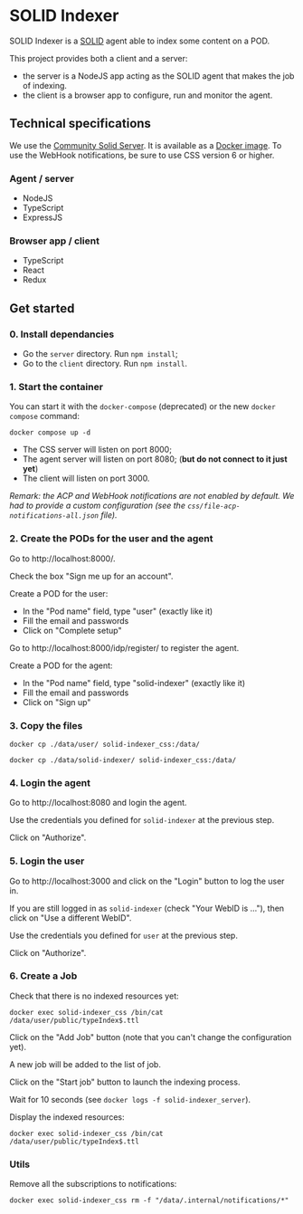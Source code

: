 # SOLID Indexer

SOLID Indexer is a [SOLID](https://solidproject.org) agent able to index some content on a POD.

This project provides both a client and a server:
- the server is a NodeJS app acting as the SOLID agent that makes the job of indexing.
- the client is a browser app to configure, run and monitor the agent.

## Technical specifications

We use the [Community Solid Server](https://communitysolidserver.github.io/CommunitySolidServer/5.x/). It is available as a [Docker image](https://hub.docker.com/r/solidproject/community-server). To use the WebHook notifications, be sure to use CSS version 6 or higher.

### Agent / server

- NodeJS
- TypeScript
- ExpressJS

### Browser app / client

- TypeScript
- React
- Redux

## Get started

### 0. Install dependancies

- Go the `server` directory. Run `npm install`;
- Go to the `client` directory. Run `npm install`.

### 1. Start the container

You can start it with the `docker-compose` (deprecated) or the new `docker compose` command:
```
docker compose up -d
```

- The CSS server will listen on port 8000;
- The agent server will listen on port 8080; (**but do not connect to it just yet**)
- The client will listen on port 3000.

_Remark: the ACP and WebHook notifications are not enabled by default. We had to provide a custom configuration (see the `css/file-acp-notifications-all.json` file)._

### 2. Create the PODs for the user and the agent

Go to http://localhost:8000/.

Check the box "Sign me up for an account".

Create a POD for the user:
- In the "Pod name" field, type "user" (exactly like it)
- Fill the email and passwords
- Click on "Complete setup"

Go to http://localhost:8000/idp/register/ to register the agent.

Create a POD for the agent:
- In the "Pod name" field, type "solid-indexer" (exactly like it)
- Fill the email and passwords
- Click on "Sign up"

### 3. Copy the files

```
docker cp ./data/user/ solid-indexer_css:/data/
```

```
docker cp ./data/solid-indexer/ solid-indexer_css:/data/
```

### 4. Login the agent

Go to http://localhost:8080 and login the agent.

Use the credentials you defined for `solid-indexer` at the previous step.

Click on "Authorize".

### 5. Login the user

Go to http://localhost:3000 and click on the "Login" button to log the user in.

If you are still logged in as `solid-indexer` (check "Your WebID is ..."),
then click on "Use a different WebID".

Use the credentials you defined for `user` at the previous step.

Click on "Authorize".

### 6. Create a Job

Check that there is no indexed resources yet:
```
docker exec solid-indexer_css /bin/cat /data/user/public/typeIndex$.ttl
```

Click on the "Add Job" button (note that you can't change the configuration yet).

A new job will be added to the list of job.

Click on the "Start job" button to launch the indexing process.

Wait for 10 seconds (see `docker logs -f solid-indexer_server`).

Display the indexed resources:
```
docker exec solid-indexer_css /bin/cat /data/user/public/typeIndex$.ttl
```

### Utils

Remove all the subscriptions to notifications:
```
docker exec solid-indexer_css rm -f "/data/.internal/notifications/*"
```
